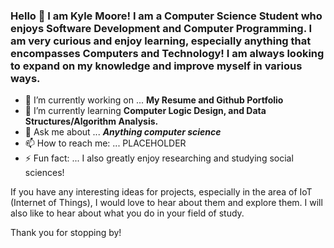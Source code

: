 ### Hello 👋 I am Kyle Moore! I am a Computer Science Student who enjoys Software Development and Computer Programming. I am very curious and enjoy learning, especially anything that encompasses Computers and Technology! I am always looking to expand on my knowledge and improve myself in various ways.

- 🔭 I’m currently working on ... **My Resume and Github Portfolio**
- 🌱 I’m currently learning __Computer Logic Design, and Data Structures/Algorithm Analysis.__
- 💬 Ask me about ... _**Anything computer science**_
- 📫 How to reach me: ... PLACEHOLDER
- ⚡ Fun fact: ... I also greatly enjoy researching and studying social sciences!



If you have any interesting ideas for projects, especially in the area of IoT (Internet of Things), I would love to hear about them and explore them. I will also like to hear about what you do in your field of study.

Thank you for stopping by!

<!--
**KyoKyle64/KyoKyle64** is a ✨ _special_ ✨ repository because its `README.md` (this file) appears on your GitHub profile.

Here are some ideas to get you started:

- 🔭 I’m currently working on ...
- 🌱 I’m currently learning ...
- 👯 I’m looking to collaborate on ...
- 🤔 I’m looking for help with ...
- 💬 Ask me about ...
- 📫 How to reach me: ...
- 😄 Pronouns: ...
- ⚡ Fun fact: ...
-->
